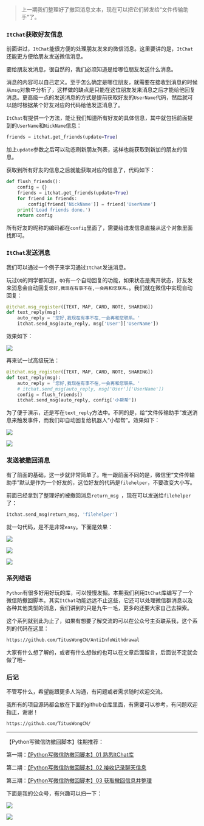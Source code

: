 > 上一期我们整理好了撤回消息文本，现在可以把它们转发给“文件传输助手”了。

### `ItChat`获取好友信息

前面讲过，`ItChat`能很方便的处理朋友发来的微信消息。这里要讲的是，`ItChat`还能更方便给朋友发送微信消息。

要给朋友发消息，很自然的，我们必须知道是给哪位朋友发送什么消息。

消息的内容可以自己定义。至于怎么确定是哪位朋友，就需要在接收到消息的时候从`msg`对象中分析了，这样做的缺点是只能在这位朋友发来消息之后才能给他回复消息。更高级一点的发送消息的方式是提前获取好友的`UserName`代码，然后就可以随时根据某个好友对应的代码给他发送消息了。

`ItChat`有提供一个方法，能让我们知道所有好友的具体信息，其中就包括前面提到的`UserName`和`NickName`信息：

```python
friends = itchat.get_friends(update=True)
```

加上`update`参数之后可以动态刷新朋友列表，这样也能获取到新加的朋友的信息。

获取到所有好友的信息之后就能获取对应的信息了，代码如下：

```python
def flush_friends():
    config = {}
    friends = itchat.get_friends(update=True)
    for friend in friends:
        config[friend['NickName']] = friend['UserName']
    print('Load friends done.')
    return config
```

所有好友的昵称的编码都在`config`里面了，需要给谁发信息直接从这个对象里面找即可。

### `ItChat`发送消息

我们可以通过一个例子来学习通过`ItChat`发送消息。

玩过`QQ`的同学都知道，`QQ`有一个自动回复的功能，如果状态是离开状态，好友发来消息会自动回复`您好,我现在有事不在,一会再和您联系。`。我们就在微信中实现自动回复：

```python
@itchat.msg_register([TEXT, MAP, CARD, NOTE, SHARING])
def text_reply(msg):
    auto_reply = '您好,我现在有事不在,一会再和您联系。'
    itchat.send_msg(auto_reply, msg['User']['UserName'])
```

效果如下：

![](https://user-gold-cdn.xitu.io/2020/1/3/16f66fcd61b085ed?w=1242&h=796&f=png&s=211216)

再来试一试高级玩法：

```python
@itchat.msg_register([TEXT, MAP, CARD, NOTE, SHARING])
def text_reply(msg):
    auto_reply = '您好,我现在有事不在,一会再和您联系。'
    # itchat.send_msg(auto_reply, msg['User']['UserName'])
    config = flush_friends()
    itchat.send_msg(auto_reply, config['小帮帮'])
```

为了便于演示，还是写在`text_reply`方法中。不同的是，给“文件传输助手”发送消息来触发事件，而我们却自动回复给机器人“小帮帮”。效果如下：

![](https://user-gold-cdn.xitu.io/2020/1/3/16f66fd1a99ea179?w=1242&h=588&f=png&s=143693)

![](https://user-gold-cdn.xitu.io/2020/1/3/16f66fd69a70efa9?w=1242&h=1159&f=png&s=389838)


### 发送被撤回消息

有了前面的基础，这一步就非常简单了。唯一跟前面不同的是，微信里“文件传输助手”默认是作为一个好友的，这位好友的代码是`filehelper`，不要改变大小写。

前面已经拿到了整理好的被撤回消息`return_msg `，现在可以发送给`filehelper`了：

```python
itchat.send_msg(return_msg, 'filehelper')
```

就一句代码，是不是非常`easy`。下面是效果：

![](https://user-gold-cdn.xitu.io/2020/1/3/16f66ff4bd5b182e?w=1242&h=1299&f=png&s=560075)

![](https://user-gold-cdn.xitu.io/2020/1/3/16f66ff7b1a6010e?w=1242&h=1262&f=png&s=511754)

![](https://user-gold-cdn.xitu.io/2020/1/3/16f66ff963578ea1?w=1242&h=971&f=png&s=289028)

### 系列结语

`Python`有很多好用好玩的库，可以慢慢发掘。本期我们利用`ItChat`库编写了一个微信防撤回脚本。其实`ItChat`功能远远不止这些，它还可以处理微信群消息以及各种其他类型的消息，我们讲到的只是九牛一毛，更多的还要大家自己去探索。

这个系列就到此为止了，如果有想要了解交流的可以在公众号主页联系我，这个系列的代码在这里：

```html
https://github.com/TitusWongCN/AntiInfoWithdrawal
```

大家有什么想了解的，或者有什么想做的也可以在文章后面留言，后面说不定就会做了哦~

### 后记

不管写什么，希望能跟更多人沟通，有问题或者需求随时欢迎交流。

我所有的项目源码都会放在下面的github仓库里面，有需要可以参考，有问题欢迎指正，谢谢！

```html
https://github.com/TitusWongCN/
```

---

【Python写微信防撤回脚本】往期推荐：

第一期：[【Python写微信防撤回脚本】01 熟悉ItChat库](http://mp.weixin.qq.com/s?__biz=MzI2MjQ3NTQzOQ==&mid=100000174&idx=1&sn=89f0ab38943b35dac7cca07823562542&chksm=6a4bda6e5d3c5378c04d513cc25a26af95c14cade2bdd64967d2099229594fb9a10b5a9b2343#rd)

第二期：[【Python写微信防撤回脚本】02 接收记录聊天信息](http://mp.weixin.qq.com/s?__biz=MzI2MjQ3NTQzOQ==&mid=100000182&idx=1&sn=41940b0310d7037f9315082972f4ebae&chksm=6a4bda765d3c53601193bf365c528cd4ad56293db400f7b0e6daf61a7b120e09d53949b967ee#rd)

第三期：[【Python写微信防撤回脚本】03 获取撤回信息并整理](http://mp.weixin.qq.com/s?__biz=MzI2MjQ3NTQzOQ==&mid=100000187&idx=1&sn=0cd773ac90c382eb0f96ec3b6dcb06da&chksm=6a4bda7b5d3c536de94f20228a6702b1d5faf472920978f50a1e9921ac9d3d2ec7f6a1b86bdf#rd)

下面是我的公众号，有兴趣可以扫一下：

![](https://user-gold-cdn.xitu.io/2020/1/3/16f670612b1b7199?w=304&h=112&f=png&s=41105)

![](https://user-gold-cdn.xitu.io/2020/1/3/16f67062e5fca8e4?w=258&h=258&f=png&s=20814)